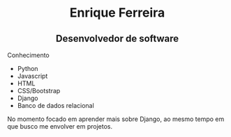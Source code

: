<h1 align="center">Enrique Ferreira</h1>
<h2 align="center">Desenvolvedor de software</h2>
<p>Conhecimento</p>
<ul>
  <li>Python</li>
  <li>Javascript</li>
  <li>HTML</li>
  <li>CSS/Bootstrap</li>
  <li>Django</li>
  <li>Banco de dados relacional</li>
</ul>
<p>No momento focado em aprender mais sobre Django, ao mesmo tempo em que busco me envolver em projetos.</p>
